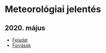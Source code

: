 # Meteorológiai jelentés

## 2020. május
- [Feladat](https://www.oktatas.hu/bin/content/dload/erettsegi/feladatok_2020tavasz_emelt/e_inf_20maj_fl.pdf#page=10)
- [Források](https://www.oktatas.hu/bin/content/dload/erettsegi/feladatok_2020tavasz_emelt/e_inffor_20maj_fl.zip)